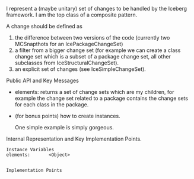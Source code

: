 I represent a (maybe unitary) set of changes to be handled by the Iceberg framework. I am the top class of a composite pattern.

A change should be defined as
1. the difference between two versions of the code (currently two MCSnapthots for an IcePackageChangeSet)
2. a filter from a bigger change set (for example we can create a class change set which is a subset of a package change set, all other subclasses from IceStructuralChangeSet).
3. an explicit set of changes (see IceSimpleChangeSet).

Public API and Key Messages
- elements: returns a set of change sets which are my children, for example the change set related to a package contains the change sets for each class in the package.

- (for bonus points) how to create instances.

   One simple example is simply gorgeous.
 
Internal Representation and Key Implementation Points.

    Instance Variables
	elements:		<Object>


    Implementation Points